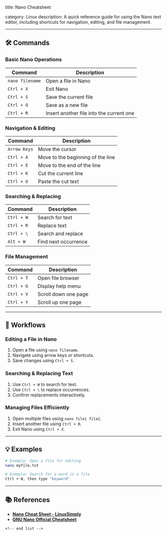 title: Nano Cheatsheet

category: Linux
description: A quick reference guide for using the Nano text editor, including shortcuts for navigation, editing, and file management.

---

## 🛠️ Commands

### **Basic Nano Operations**

| Command           | Description                              |
| ----------------- | ---------------------------------------- |
| `nano filename` | Open a file in Nano                      |
| `Ctrl + X`      | Exit Nano                                |
| `Ctrl + S`      | Save the current file                    |
| `Ctrl + O`      | Save as a new file                       |
| `Ctrl + R`      | Insert another file into the current one |

### **Navigation & Editing**

| Command        | Description                       |
| -------------- | --------------------------------- |
| `Arrow Keys` | Move the cursor                   |
| `Ctrl + A`   | Move to the beginning of the line |
| `Ctrl + E`   | Move to the end of the line       |
| `Ctrl + K`   | Cut the current line              |
| `Ctrl + U`   | Paste the cut text                |

### **Searching & Replacing**

| Command      | Description          |
| ------------ | -------------------- |
| `Ctrl + W` | Search for text      |
| `Ctrl + R` | Replace text         |
| `Ctrl + \` | Search and replace   |
| `Alt + W`  | Find next occurrence |

### **File Management**

| Command      | Description          |
| ------------ | -------------------- |
| `Ctrl + T` | Open file browser    |
| `Ctrl + G` | Display help menu    |
| `Ctrl + V` | Scroll down one page |
| `Ctrl + Y` | Scroll up one page   |

---

## 🔄 Workflows

### **Editing a File in Nano**

1. Open a file using `nano filename`.
2. Navigate using arrow keys or shortcuts.
3. Save changes using `Ctrl + S`.

### **Searching & Replacing Text**

1. Use `Ctrl + W` to search for text.
2. Use `Ctrl + \` to replace occurrences.
3. Confirm replacements interactively.

### **Managing Files Efficiently**

1. Open multiple files using `nano file1 file2`.
2. Insert another file using `Ctrl + R`.
3. Exit Nano using `Ctrl + X`.

---

## 💡 Examples

```bash
# Example: Open a file for editing
nano myfile.txt
```

```bash
# Example: Search for a word in a file
Ctrl + W, then type "keyword"
```

---

## 📚 References

- **[Nano Cheat Sheet - LinuxSimply](https://linuxsimply.com/cheat-sheets/nano/)**
- **[GNU Nano Official Cheatsheet](https://www.nano-editor.org/dist/latest/cheatsheet.html)**

```
<!-- end list -->
```
